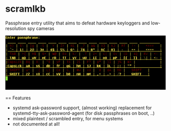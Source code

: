 scramlkb
========

Passphrase entry utility that aims to defeat hardware keyloggers and low-resolution spy cameras

<img src="./screenshot.png">

== Features
* systemd ask-password support, (almost working) replacement for systemd-tty-ask-password-agent (for disk passphrases on boot, ..)
* mixed plaintext / scrambled entry, for menu systems
* not documented at all!

